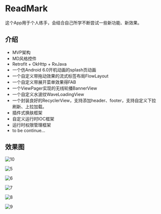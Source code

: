 # ReadMark

这个App用于个人练手，会结合自己所学不断尝试一些新功能、新效果。

## 介绍

- MVP架构
- MD风格控件
- Retrofit + OkHttp + RxJava
- 一个仿Android 6.0开机动画的splash页动画
- 一个自定义带拖动效果的流式标签布局FlowLayout
- 一个自定义带展开菜单效果得FAB
- 一个ViewPager实现的无线轮播BannerView
- 一个自定义水波纹WaveLoadingView
- 一个封装良好的RecyclerView，支持添加header、footer，支持自定义下拉刷新、上拉加载。
- 插件式换肤框架
- 自定义运行时IOC框架
- 运行时权限管理框架
- to be continue...

## 效果图

![10](https://github.com/chengkun123/ReadMark/blob/master/ScreenShots/skinchange17.gif?raw=true)



![5](https://github.com/chengkun123/ReadMark/blob/master/ScreenShots/skinchange12.gif?raw=true)



![6](https://github.com/chengkun123/ReadMark/blob/master/ScreenShots/skinchange13.gif?raw=true)

![7](https://github.com/chengkun123/ReadMark/blob/master/ScreenShots/skinchange14.gif?raw=true)



![8](https://github.com/chengkun123/ReadMark/blob/master/ScreenShots/skinchange15.gif?raw=true)



![9](https://github.com/chengkun123/ReadMark/blob/master/ScreenShots/skinchange16.gif?raw=true)



